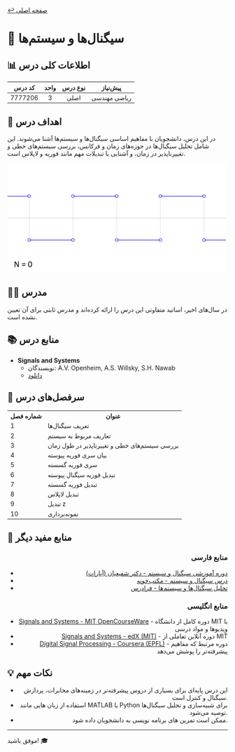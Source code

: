 [↩️ صفحه اصلی](/README.md)

# 📡 سیگنال‌ها و سیستم‌ها

## 📊 اطلاعات کلی درس
<div align="center">

| کد درس | واحد | نوع درس | پیش‌نیاز |
|:------:|:----:|:-------:|:--------:|
| 7777206 |  3   | اصلی   | ریاضی مهندسی |

</div>

## 🎯 اهداف درس
در این درس، دانشجویان با مفاهیم اساسی سیگنال‌ها و سیستم‌ها آشنا می‌شوند. این شامل تحلیل سیگنال‌ها در حوزه‌های زمان و فرکانس، بررسی سیستم‌های خطی و تغییرناپذیر در زمان، و آشنایی با تبدیلات مهم مانند فوریه و لاپلاس است.

![gif](./تصاویر/Synthesis_square.gif)

## 👨‍🏫 مدرس
در سال‌های اخیر، اساتید متفاوتی این درس را ارائه کرده‌اند و مدرس ثابتی برای آن تعیین نشده است.

## 📚 منابع درس
- **Signals and Systems**
  - نویسندگان: A.V. Openheim, A.S. Willsky, S.H. Nawab
  - [دانلود](https://matlabkar.com/signals-and-systems-book-pdf/)

## 📅 سرفصل‌های درس
<div align="center">
    <table>
        <tr>
            <th>شماره فصل</th>
            <th>عنوان</th>
        </tr>
        <tr>
            <td>1</td>
            <td>تعریف سیگنال‌ها</td>
        </tr>
        <tr>
            <td>2</td>
            <td>تعاریف مربوط به سیستم</td>
        </tr>
        <tr>
            <td>3</td>
            <td>بررسی سیستم‌های خطی و تغییرناپذیر در طول زمان</td>
        </tr>
        <tr>
            <td>4</td>
            <td>بیان سری فوریه پیوسته</td>
        </tr>
        <tr>
            <td>5</td>
            <td>سری فوریه گسسته</td>
        </tr>
        <tr>
            <td>6</td>
            <td>تبدیل فوریه سیگنال پیوسته</td>
        </tr>
        <tr>
            <td>7</td>
            <td>تبدیل فوریه گسسته</td>
        </tr>
        <tr>
            <td>8</td>
            <td>تبدیل لاپلاس</td>
        </tr>
        <tr>
            <td>9</td>
            <td>تبدیل z</td>
        </tr>
        <tr>
            <td>10</td>
            <td>نمونه‌برداری</td>
        </tr>
    </table>
</div>

## 🔗 منابع مفید دیگر
<div align="right">

### منابع فارسی
- [دوره آموزشی سیگنال و سیستم - دکتر شفیعیان (آپارات)](https://www.aparat.com/v/J8FmM)
- [درس سیگنال و سیستم - مکتب‌خونه](https://maktabkhooneh.org/course/%D8%B3%DB%8C%DA%AF%D9%86%D8%A7%D9%84-%D9%88-%D8%B3%D9%8A%D8%B3%D8%AA%D9%85-mk75/#chapter)
- [تحلیل سیگنال‌ها و سیستم‌ها - فرادرس](https://faradars.org/courses/fvssa9408-analysis-of-signals-and-systems)

### منابع انگلیسی
- [Signals and Systems - MIT OpenCourseWare](https://ocw.mit.edu/courses/6-003-signals-and-systems-fall-2011/) - دوره کامل از دانشگاه MIT با ویدیوها و مواد درسی
- [Signals and Systems - edX (MIT)](https://www.edx.org/course/signals-and-systems-2) - دوره آنلاین تعاملی از MIT
- [Digital Signal Processing - Coursera (EPFL)](https://www.coursera.org/learn/dsp) - دوره مرتبط که مفاهیم پیشرفته‌تر را پوشش می‌دهد


</div>

## 💡 نکات مهم
<div align="right">

- این درس پایه‌ای برای بسیاری از دروس پیشرفته‌تر در زمینه‌های مخابرات، پردازش سیگنال و کنترل است.
- استفاده از زبان هایی مانند MATLAB یا Python برای شبیه‌سازی و تحلیل سیگنال‌ها توصیه می‌شود.
- ممکن است تمرین های برنامه نویسی به دانشجویان داده شود.

</div>

------

موفق باشید! 🎓